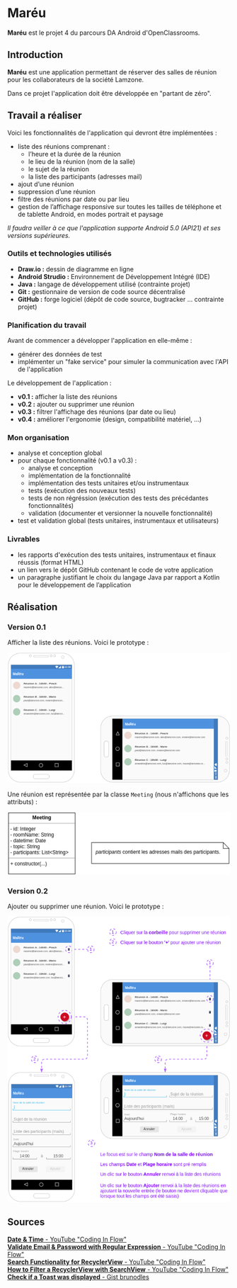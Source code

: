 # Maréu

**Maréu** est le projet 4 du parcours DA Android d'OpenClassrooms.  

## Introduction

**Maréu** est une application permettant de réserver des salles de 
réunion pour les collaborateurs de la société Lamzone.  

Dans ce projet l'application doit être développée en "partant de zéro".  

## Travail a réaliser

Voici les fonctionnalités de l'application qui devront être 
implémentées :  

  - liste des réunions comprenant :
    - l’heure et la durée de la réunion
    - le lieu de la réunion (nom de la salle)
    - le sujet de la réunion
    - la liste des participants (adresses mail)
  - ajout d’une réunion
  - suppression d’une réunion
  - filtre des réunions par date ou par lieu
  - gestion de l’affichage responsive sur toutes les tailles de 
  téléphone et de tablette Android, en modes portrait et paysage

*Il faudra veiller à ce que l'application supporte Android 5.0 (API21) 
et ses versions supérieures.*  

### Outils et technologies utilisés

  - **Draw.io :** dessin de diagramme en ligne
  - **Android Strudio :** Environnement de Développement Intégré (IDE)
  - **Java :** langage de développement utilisé (contrainte projet)
  - **Git :** gestionnaire de version de code source décentralisé
  - **GitHub :** forge logiciel (dépôt de code source, bugtracker ... 
  contrainte projet)

### Planification du travail

Avant de commencer a développer l'application en elle-même :  

  - générer des données de test
  - implémenter un "fake service" pour simuler la communication avec 
  l'API de l'application

Le développement de l'application :  

  - **v0.1 :** afficher la liste des réunions
  - **v0.2 :** ajouter ou supprimer une réunion
  - **v0.3 :** filtrer l'affichage des réunions (par date ou lieu)
  - **v0.4 :** améliorer l'ergonomie (design, compatibilité matériel, 
  ...)

### Mon organisation

  - analyse et conception global
  - pour chaque fonctionnalité (v0.1 a v0.3) :
    - analyse et conception
    - implémentation de la fonctionnalité
    - implémentation des tests unitaires et/ou instrumentaux
    - tests (exécution des nouveaux tests)
    - tests de non régréssion (exécution des tests des précédantes 
    fonctionnalités)
    - validation (documenter et versionner la nouvelle fonctionnalité)
  - test et validation global (tests unitaires, instrumentaux et 
  utilisateurs)

### Livrables

  - les rapports d'exécution des tests unitaires, instrumentaux et 
  finaux réussis (format HTML)
  - un lien vers le dépôt GitHub contenant le code de votre application
  - un paragraphe justifiant le choix du langage Java par rapport a 
  Kotlin pour le développement de l’application

## Réalisation

### Version 0.1

Afficher la liste des réunions. Voici le prototype :  

![prototype de la fonctionnalité "afficher la liste des réunions"](MaReu_v0.1.png)  

Une réunion est représentée par la classe `Meeting` (nous 
n'affichons que les attributs) :  

![diagramme de classe UML "Meeting"](model_class_diagram_v0.1.png)  

### Version 0.2

Ajouter ou supprimer une réunion. Voici le prototype :  

![prototype de la fonctionnalité "ajouter ou supprimer une réunion"](MaReu_v0.2.png)  

## Sources

[**Date & Time** - YouTube "Coding In Flow"](https://www.youtube.com/watch?v=Le47R9H3qow&list=PLrnPJCHvNZuAWIa1JCho4PGgNTNK0dfJ_)  
[**Validate Email & Password with Regular Expression** - YouTube "Coding In Flow"](https://www.youtube.com/watch?v=cnD_7qFeZcY&list=PLrnPJCHvNZuBJwo9Zt3AQwpRax4RtrReD&index=5)  
[**Search Functionality for RecyclerView** - YouTube "Coding In Flow"](https://www.youtube.com/watch?v=OWwOSLfWboY&list=PLrnPJCHvNZuBJwo9Zt3AQwpRax4RtrReD&index=7)  
[**How to Filter a RecyclerView with SearchView** - YouTube "Coding In Flow"](https://www.youtube.com/watch?v=sJ-Z9G0SDhc)  
[**Check if a Toast was displayed** - Gist brunodles](https://gist.github.com/brunodles/badaa6de2ad3a84138d517795f15efc7)  
